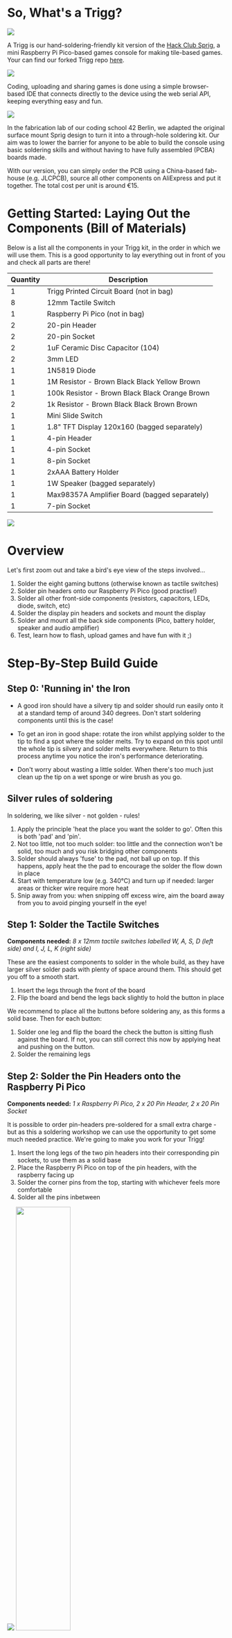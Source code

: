 # So, What's a Trigg?

<img src="./Images/build_complete.jpg">

A Trigg is our hand-soldering-friendly kit version of the [Hack Club Sprig](https://sprig.hackclub.com/), a mini Raspberry Pi Pico-based games console for making tile-based games. Your can find our forked Trigg repo [here](https://github.com/fablabnk/Trigg).

<img src="./Images/sprig_splash.png">

Coding, uploading and sharing games is done using a simple browser-based IDE that connects directly to the device using the web serial API, keeping everything easy and fun.

<img src="./Images/sprig_gallery.png">

In the fabrication lab of our coding school 42 Berlin, we adapted the original surface mount Sprig design to turn it into a through-hole soldering kit. Our aim was to lower the barrier for anyone to be able to build the console using basic soldering skills and without having to have fully assembled (PCBA) boards made.

With our version, you can simply order the PCB using a China-based fab-house (e.g. JLCPCB), source all other components on AliExpress and put it together. The total cost per unit is around €15.

# Getting Started: Laying Out the Components (Bill of Materials)

Below is a list all the components in your Trigg kit, in the order in which we will use them. This is a good opportunity to lay everything out in front of you and check all parts are there!

| Quantity | Description                                   |
|----------|-----------------------------------------------|
| 1        | Trigg Printed Circuit Board (not in bag)      |
| 8        | 12mm Tactile Switch                           |
| 1        | Raspberry Pi Pico (not in bag)               |
| 2        | 20-pin Header                                |
| 2        | 20-pin Socket                                |
| 2        | 1uF Ceramic Disc Capacitor  (104)            |
| 2        | 3mm LED                                |
| 1        | 1N5819 Diode                                 |
| 1        | 1M Resistor - Brown Black Black Yellow Brown |
| 1        | 100k Resistor - Brown Black Black Orange Brown |
| 2        | 1k Resistor - Brown Black Black Brown Brown |
| 1        | Mini Slide Switch                            |
| 1        | 1.8" TFT Display 120x160 (bagged separately) |
| 1        | 4-pin Header                                 |
| 1        | 4-pin Socket                                 |
| 1        | 8-pin Socket                                 |
| 1        | 2xAAA Battery Holder                         |
| 1        | 1W Speaker (bagged separately)               |
| 1        | Max98357A Amplifier Board (bagged separately)|
| 1        | 7-pin Socket                                 |

<img src="./Images/components_all.jpg">

# Overview

Let's first zoom out and take a bird's eye view of the steps involved...

1. Solder the eight gaming buttons (otherwise known as tactile switches)
2. Solder pin headers onto our Raspberry Pi Pico (good practise!)
3. Solder all other front-side components (resistors, capacitors, LEDs, diode, switch, etc)
4. Solder the display pin headers and sockets and mount the display
5. Solder and mount all the back side components (Pico, battery holder, speaker and audio amplifier)
6. Test, learn how to flash, upload games and have fun with it ;)

# Step-By-Step Build Guide

## Step 0: 'Running in' the Iron

- A good iron should have a silvery tip and solder should run easily onto it at a standard temp of around 340 degrees. Don't start soldering components until this is the case!

- To get an iron in good shape: rotate the iron whilst applying solder to the tip to find a spot where the solder melts. Try to expand on this spot until the whole tip is silvery and solder melts everywhere. Return to this process anytime you notice the iron's performance deteriorating.

- Don't worry about wasting a little solder. When there's too much just clean up the tip on a wet sponge or wire brush as you go. 

## Silver rules of soldering

In soldering, we like silver - not golden - rules!

1. Apply the principle 'heat the place you want the solder to go'. Often this is both 'pad' and 'pin'.
2. Not too little, not too much solder: too little and the connection won't be solid, too much and you risk bridging other components
3. Solder should always 'fuse' to the pad, not ball up on top. If this happens, apply heat the the pad to encourage the solder the flow down in place
4. Start with temperature low (e.g. 340°C) and turn up if needed: larger areas or thicker wire require more heat
5. Snip away from you: when snipping off excess wire, aim the board away from you to avoid pinging yourself in the eye!

## Step 1: Solder the Tactile Switches

__Components needed:__ _8 x 12mm tactile switches labelled W, A, S, D (left side) and I, J, L, K (right side)_

These are the easiest components to solder in the whole build, as they have larger silver solder pads with plenty of space around them. This should get you off to a smooth start.

1. Insert the legs through the front of the board
2. Flip the board and bend the legs back slightly to hold the button in place

We recommend to place all the buttons before soldering any, as this forms a solid base. Then for each button:
1. Solder one leg and flip the board the check the button is sitting flush against the board. If not, you can still correct this now by applying heat and pushing on the button.
2. Solder the remaining legs

## Step 2: Solder the Pin Headers onto the Raspberry Pi Pico

__Components needed:__ _1 x Raspberry Pi Pico, 2 x 20 Pin Header, 2 x 20 Pin Socket_

It is possible to order pin-headers pre-soldered for a small extra charge - but as this a soldering workshop we can use the opportunity to get some much needed practice. We're going to make you work for your Trigg!

1. Insert the long legs of the two pin headers into their corresponding pin sockets, to use them as a solid base
2. Place the Raspberry Pi Pico on top of the pin headers, with the raspberry facing up
3. Solder the corner pins from the top, starting with whichever feels more comfortable
4. Solder all the pins inbetween

<img src="./Images/pico_front_header_socket.jpg">
<img src="./Images/pico_back_header_socket.jpg" width="50%">

For now we can set our socketed Pico aside. Later we will solder it onto the back of our printed circuit board.

## Step 3: Solder Front-side Components

<img src="./Images/components_front.jpg">

Now place and solder all other front-side components (listed below), as follows:

1. Insert the component into the marked place on the front side of the board
2. Flip the board and bend wires/pins back at 45 degrees to keep in place
3. Solder one of the pins/wires to the silver solder pad
4. Flip the board and check for flushness - correct this now if there are any issues
5. Solder the remaining pins/wires
6. Snip off any excess wires, taking care to point the board away from you

If you're new to soldering, we suggest to go component-by-component. If you have more experience, you may wish to place, solder and snip more components at one time.

### Capacitors

__Components needed:__ _2 x 1uF Ceramic Disc Capacitor_

- Shown on the board as 104 (this is the capacitor code for a 1uF capacitor)
- Orientation does not matter, it can be soldered either way round

### LEDs

__Components needed:__ _2 x 3mm LED_

- Shown as a circle inside another circle, with + and - marked at the top
- Orientation here _does_ matter, the longest leg should go through the round pad (closest to the side marked A)

### Diode

__Components needed:__ _1 x 1N5819 Diode_

- Orientation here _does_ matter, the silver line on the diode should align with the white line on the board. In addition, the leg closest to the silver line should go in the square pad marked with a K.

### Resistors

__Components needed:__ _1 x 1M Resistor (Brown, Black, Black, Yellow, Brown), 1 x 100k Resistor (Brown, Black, Black, Orange, Brown), 2 x 1k Resistor (Brown, Black, Black, Brown, Brown)_

- Shown simply as 1M, 100k and 1k on the board
- Orientation does not matter, they can be soldered either way round

### Slide Switch

__Components needed:__ _1 x Mini Slide Switch_

- Shown as a box at top right of PCB, marked with ON and OFF
- Orientation does not matter, it can be soldered either way round

The board should now look like this from the front and back:

<img src="./Images/front_resistors_etc.jpg">
<img src="./Images/back_resistors_etc.jpg">

## Step 4: Mounting the display

__Components needed:__ _1 x 1.8" TFT Display 120x160, 1 x 4-pin header, 1 x 8-pin socket, 1 x 4-pin socket_

The display comes in a separate anti-static bag, you can open this now if you haven't already.

In order to mount to the diplay, we will need to:
1. Solder the missing 4-pin header onto the right hand side of the display itself

<img src="./Images/display_4_pin_header.jpg" width="50%">

2. Insert the display into the provided 8-pin and 4-pin sockets
3. Insert the socketed display into the front of the printed circuit board
4. Flip the board, rest it on the screen of the display
5. Solder both sockets in place, pin-by-pin, starting with one pin and checking for flushness

Here's how the front of the board looks with the display sockets soldered on and the display removed:

<img src="./Images/front_display_sockets.jpg">

Note: If you prefer a 'low profile' screen instead of a raised one, it is possible to solder the display directly onto the pin-headers, without using the sockets. If you choose to do this however, the metal SD card slot on the back of the display should be covered with electrical or other isolating tape, to prevent it shorting against the pins that back onto it. Proceed at your own risk - so far we never tried it!

## Step 5: Soldering the Back-side Components

The back-side of the board contains only larger components such as the Raspberry Pi Pico, battery holder, speaker, and audio amplifier

<img src="./Images/components_back.jpg">

### Battery Holder

- The 2xAAA battery holder has a small plastic dot on the back, which we need cut off it order for it to mount flush against the board. You can use the same - snippers to chop it off.

<img src="./Images/battery_holder_knobble.jpg">

1. Insert the two pins of the battery holder into the holes on the back of the board. You may need to bend the pins to make them wider or narrower before they will both fit through
2. Flip the board, solder one pin, check for flushness, adjust if necessary and then solder the other pin

The board should now look like this:

<img src="./Images/back_battery_holder.jpg">

### Raspberry Pi Pico

If you completed the earlier step, the Pico should have it's two pin headers soldered on and should already be inserted into it's two corresponding sockets. We will keep it like this to solder it onto the board, as follows:

1. Unmount the display from it's sockets to allow access to the Pico's solder pads
2. Insert the Pico from the back of the board, paying attention to the vertical orientation (the USB connector should face to the top of the board)
3. Flip the board over and rest it on the Pico. For extra stability, it can help here to already insert the pin-header and socket for the audio amplifier (see photo) - don't solder it yet though

<img src="./Images/back_pico_batt_ampsocket2.jpg">

<img src="./Images/back_pico_batt_ampsocket2.jpg">

4. Solder one corner pin of the Pico, check for flushness and adjust if necessary
5. Solder the opposite corner pin, then all the remaining pins. Take care when soldering close to the 4-pin socket for the display
6. Remount the display into it's sockets

### Assembling the Amplifier Board 

__Components needed:__ _Max98357A ClassD I2S Mono Amplifier Breakout Board, 7-pin header (yellow - in bag), 7-pin socket (black)_

The amplifier breakout board comes in a separate anti-static bag, open this now if you haven't already. Inside the bag you will find a yellow 7-pin header and a green screw terminal. We can discard the screw terminal (we won't use it as it would stick out too much from the back of our Trigg).

1. Insert the long legs of the yellow 7-pin header (from the bag) into the 7-pin socket (taken from the rest of our kit components)
2. Rest the board on the pin socket/header with the chip facing up and the names of the pins visible
3. Lay the board and the pin socket/header down in such a way that it forms a stable triangle (see photo).

<img src="./Images/amp_pin_header.jpg">

4. Now solder each of the pins

### Attaching the Speaker to the Amplifier Board



1. Unbag the speaker
2. Cut off the speaker wires approx 2.5cm from speaker
3. Trim 4mm off the end of each wire and braid them together. 
4. Optionally lightly tin the end of each wire with solder. It should now look like this:

<img src="./Images/speaker_back_snipped_twisted.jpg">

5. Push the wires up through the bottom of the board and solder them from the top. Take note that:
- The red wire goes to the plus (+) terminal
- The black wire goes to the minus (-) terminal

<img src="./Images/amp_speaker.jpg">

### Soldering the Amplifier Board and Speaker

1. Insert the amplifier board into the back of the Trigg using it's 7-pin socket
2. Flip the board, resting it on the Pico and amplifier board
3. Solder the pins
4. Orient the speaker until the wire sits under the board (not outside it), then remove the white sticker from the speaker, align it with the printed ring on the circuit board and press down firmly

Now here is how it should look from the back and from the front:

<img src="./Images/back_amp_speaker.jpg">
<img src="./Images/speaker_from_front.jpg">

### Testing

- For a reliable first try, connect the Trigg with a cable to a USB charger
- Once that works feel free to try with batteries
- Your pico comes pre-flashed with Spade firmware. If you have any issues, you can reflash it following the instructions [here](https://github.com/hackclub/sprig/blob/main/docs/UPLOAD.md)
- To upload more games, connect the Pico via USB cable to your PC, head to [https://sprig.hackclub.com/gallery](https://sprig.hackclub.com/gallery) to design/modify games and flash them directly on the browser using the "Run on Device" option

<img src="./Images/build_complete.jpg">

### Known Bugs
- Some games work fine on the web IDE but show errors on the Trigg itself - we didn't yet investigate why...
- The LEDs don't appear to be used in any games yet (see issues section of GitHub)
- Use a freshly-charged set of batteries. Game-freezes can occur if the batteries are partially discharged.
- The GPIO header on PCB is supposed to be unused

We hope you have fun playing with and coding for your Trigg!